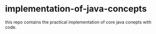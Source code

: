 # implementation-of-java-concepts

this repo contains the practical implementation of core java conepts with code.
